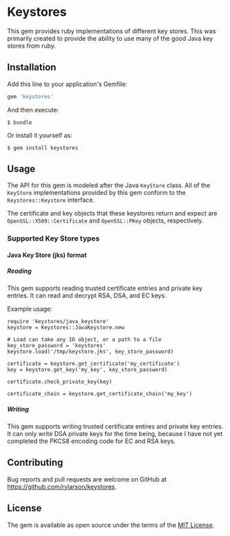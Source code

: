 # Keystores

This gem provides ruby implementations of different key stores. This was primarily created to provide the ability
to use many of the good Java key stores from ruby.

## Installation

Add this line to your application's Gemfile:

```ruby
gem 'keystores'
```

And then execute:

    $ bundle

Or install it yourself as:

    $ gem install keystores

## Usage

The API for this gem is modeled after the Java `KeyStore` class. All of the `KeyStore` implementations provided by this
gem conform to the `Keystores::Keystore` interface.

The certificate and key objects that these keystores return and expect are `OpenSSL::X509::Certificate` and
`OpenSSL::PKey` objects, respectively.

### Supported Key Store types

#### Java Key Store (jks) format

##### Reading

This gem supports reading trusted certificate entries and private key entries. It can read
and decrypt RSA, DSA, and EC keys.

Example usage:

```
require 'keystores/java_keystore'
keystore = Keystores::JavaKeystore.new

# Load can take any IO object, or a path to a file
key_store_password = 'keystores'
keystore.load('/tmp/keystore.jks', key_store_password)

certificate = keystore.get_certificate('my_certificate')
key = keystore.get_key('my_key', key_store_password)

certificate.check_private_key(key)

certificate_chain = keystore.get_certificate_chain('my_key')
```

##### Writing

This gem supports writing trusted certificate entires and private key entries. It can only
write DSA private keys for the time being, because I have not yet completed the PKCS8 encoding
code for EC and RSA keys.

## Contributing

Bug reports and pull requests are welcome on GitHub at https://github.com/rylarson/keystores.


## License

The gem is available as open source under the terms of the [MIT License](http://opensource.org/licenses/MIT).

